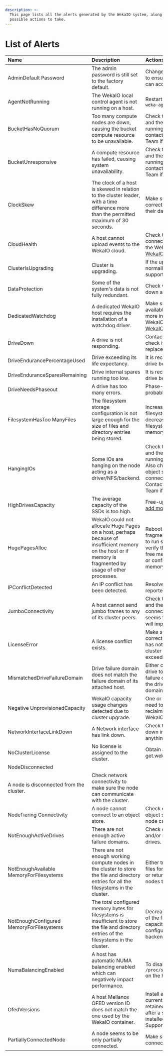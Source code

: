 ```yaml
---
description: >-
  This page lists all the alerts generated by the WekaIO system, along with
  possible actions to take.
---
```


# List of Alerts

| Name | Description | Actions |
| :--- | :--- | :--- |
| AdminDefault Password | The admin password is still set to the factory default.  | Change the admin user password to ensure only authorized users can access the cluster. |
| AgentNotRunning | The WekaIO local control agent is not running on a host. | Restart the agent with `service weka-agent start.` |
| BucketHasNoQuorum | Too many compute nodes are down, causing the bucket compute resource to be unavailable. | Check that the compute nodes and their hosts are up and running and fully connected; contact the WekaIO Support Team if issue is not resolved. |
| BucketUnresponsive | A compute resource has failed, causing system unavailability.  | Check that the compute nodes and their hosts are up and running and fully connected; contact the WekaIO Support Team if issue is not resolved. |
| ClockSkew | The clock of a host is skewed in relation to the cluster leader, with a time difference more than the permitted maximum of 30 seconds. | Make sure NTP is configured correctly on the hosts and that their dates are synchronized. |
| CloudHealth | A host cannot upload events to the WekaIO cloud.  | Check the host has Internet connectivity and is connected to the WekaIO cloud as explained in [WekaIO Support Cloud section](../../support/the-wekaio-support-cloud.md). |
| ClusterIsUpgrading | Cluster is upgrading. | If the upgrade doesn't finish normally, contact the WekaIO support for assistance. |
| DataProtection | Some of the system's data is not fully redundant. | Check which node/host/drive is down and act accordingly. |
| DedicatedWatchdog | A dedicated WekaIO host requires the installation of a  watchdog driver. | Make sure a watchdog is available at /dev/watchdog. For more information, search the WekaIO knowledgebase in the [WekaIO support portal](http://support.weka.io). |
| DriveDown | A drive is not responding. | Contact WekaIO support to check if the drive should be replaced. |
| DriveEndurancePercentageUsed | Drive exceeding its life expectancy. | It is recommended to replace the drive before it fails. |
| DriveEnduranceSparesRemaining | Drive internal spares running too low. | It is recommended to replace the drive before it fails. |
| DriveNeedsPhaseout | A drive has too many errors. | Phase-out the drive and probably replace it. |
| FilesystemHasToo ManyFiles | The filesystem storage configuration is not large enough for the size of files and directory entries being stored.  | Increase the max-files for the filesystem; it may be necessary decrease max-files from another filesystem or install more memory. |
| HangingIOs | Some IOs are hanging on the node acting as a driver/NFS/backend. | Check that the compute nodes and their hosts are up and running, and fully connected. Also check that if a backend object store is configured, it is connected and responsive. Contact the WekaIO Support Team if issue is not resolved. |
| HighDrivesCapacity | The average capacity of the SSDs is too high.  | Free-up space on the SSDs or [add more SSDs](https://docs.weka.io/v/3.4/usage/expanding-and-shrinking-cluster-resources/expansion-of-specific-resources) to the cluster. |
| HugePagesAlloc | WekaIO could not allocate Huge Pages on a host, perhaps because of insufficient memory on the host or if memory is fragmented by usage of other processes. | Reboot the host to avoid memory fragmentation and allow WekaIO to run startIO again. If this fails, verify that the host has enough free memory for use by WekaIO or configure WekaIO to use less memory. |
| IPConflictDetected | An IP conflict has been detected. | Resolve the conflict of the reported IP. |
| JumboConnectivity | A host cannot send jumbo frames to any of its cluster peers.  | Check the host network settings and the switch to which it is connected, even if WekaIO seems to be functional, since this will improve performance. |
| LicenseError | A license conflict exists. | Make sure the cluster is using a correct license; that the license has not expired; and that the cluster allocated space does not exceed the license. |
| MismatchedDriveFailureDomain | Drive failure domain does not match the failure domain of its attached host. | Either connect the mismatched drive to a host with a matching failure domain, or re-provision the drive to erase its failure domain. |
| Negative UnprovisionedCapacity | WekaIO capacity usage changes detected due to cluster upgrade. | One or more of the filesystems need to be resized in order to reclaim capacity; contact the WekaIO Support Team. |
| NetworkInterfaceLinkDown | A Network interface has link down. | Check the connectivity to the down interface and see if there is anything blocking it. |
| NoClusterLicense | No license is assigned to the cluster. | Obtain and install a license from get.weka.io. |
| NodeDisconnected |  A node is disconnected from the cluster.  | Check network connectivity to make sure the node can communicate with the cluster. |
| NodeTiering Connectivity | A node cannot connect to an object store.  | Check connectivity with the object store and make sure the node can communicate with it. |
| NotEnoughActiveDrives | There are not enough active failure domains. | Check connectivity, host status  and/or replace problematic drives. |
| NotEnoughAvailable MemoryForFilesystems | There are not enough working compute nodes in the cluster to store the file and directory entries for all the filesystems in the cluster.  | Either try to decrease the max-files for some of the filesystems or return the dead compute nodes to get their memory back. |
| NotEnoughConfigured MemoryForFilesystems | The total configured memory bytes for filesystems is insufficient to store the file and directory entries of the filesystems in the cluster.  | Decrease the max-files for some of the filesystems, decrease their capacity or increase the configured RAM of the cluster backend hosts. |
| NumaBalancingEnabled | A host has automatic NUMA balancing enabled which can negatively impact performance.  | To disable, run `echo 0 > /proc/sys/kernel/numa_balancing` on the host. |
| OfedVersions | A host Mellanox OFED version ID does not match the one used by the WekaIO container. | Install a supported OFED. If the current version needs to be retained or the alert continues after a supported version is installed, contact the WekaIO Support Team. |
| PartiallyConnectedNode | A node seems to be only partially connected. | Make sure there is no network connectivity issue. |

